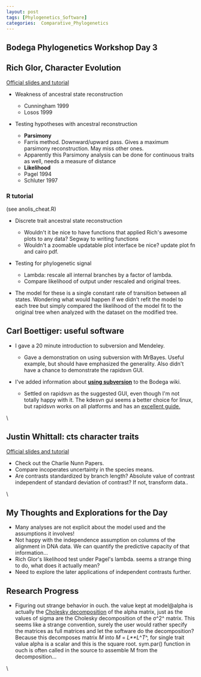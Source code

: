 ```yaml
---
layout: post
tags: [Phylogenetics_Software]
categories:  Comparative_Phylogenetics
---
```






 





Bodega Phylogenetics Workshop Day 3
-----------------------------------

Rich Glor, Character Evolution
------------------------------

[Official slides and
tutorial](http://bodegaphylo.wikispot.org/Discrete_Character_Evolution_%28Glor%29_2010 "http://bodegaphylo.wikispot.org/Discrete_Character_Evolution_%28Glor%29_2010")

-   Weakness of ancestral state reconstruction
    -   Cunningham 1999
    -   Losos 1999

-   Testing hypotheses with ancestral reconstruction
    -   **Parsimony**
    -   Farris method. Downward/upward pass. Gives a maximum parsimony
        reconstruction. May miss other ones.
    -   Apparently this Parsimony analysis can be done for continuous
        traits as well, needs a measure of distance
    -   **Likelihood**
    -   Pagel 1994
    -   Schluter 1997

### R tutorial

(see anolis\_cheat.R)

-   Discrete trait ancestral state reconstruction
    -   Wouldn't it be nice to have functions that applied Rich's
        awesome plots to any data? Segway to writing functions
    -   Wouldn't a zoomable updatable plot interface be nice? update
        plot fn and cairo pdf.

-   Testing for phylogenetic signal
    -   Lambda: rescale all internal branches by a factor of lambda.
    -   Compare likelihood of output under rescaled and original trees.

-   The model for these is a single constant rate of transition between
    all states. Wondering what would happen if we didn't refit the model
    to each tree but simply compared the likelihood of the model fit to
    the original tree when analyzed with the dataset on the modified
    tree.

Carl Boettiger: useful software
-------------------------------

-   I gave a 20 minute introduction to subversion and Mendeley.
    -   Gave a demonstration on using subversion with MrBayes. Useful
        example, but should have emphasized the generality. Also didn't
        have a chance to demonstrate the rapidsvn GUI.

-   I've added information about **[using
    subversion](http://bodegaphylo.wikispot.org/Version_Management "http://bodegaphylo.wikispot.org/Version_Management")**
    to the Bodega wiki.
    -   Settled on rapidsvn as the suggested GUI, even though I'm not
        totally happy with it. The kdesvn gui seems a better choice for
        linux, but rapidsvn works on all platforms and has an [excellent
        guide.](http://www.rapidsvn.org/index.php/Main_Page "http://www.rapidsvn.org/index.php/Main_Page")

\

Justin Whittall: cts character traits
-------------------------------------

[Official slides and
tutorial](http://bodegaphylo.wikispot.org/Continuous_Character_Evolution_%28Whittall%29_2010 "http://bodegaphylo.wikispot.org/Continuous_Character_Evolution_%28Whittall%29_2010")

-   Check out the Charlie Nunn Papers.
-   Compare incoperates uncertainty in the species means.
-   Are contrasts standardized by branch length? Absolute value of
    contrast independent of standard deviation of contrast? If not,
    transform data..

\

My Thoughts and Explorations for the Day
----------------------------------------

-   Many analyses are not explicit about the model used and the
    assumptions it involves!
-   Not happy with the independence assumption on columns of the
    alignment in DNA data. We can quantify the predictive capacity of
    that information...
-   Rich Glor's likelihood test under Pagel's lambda. seems a strange
    thing to do, what does it actually mean?
-   Need to explore the later applications of independent contrasts
    further.

Research Progress
-----------------

-   Figuring out strange behavior in ouch. the value kept at model@alpha
    is actually the [Cholesky
    decomposition](http://en.wikipedia.org/wiki/Cholesky_decomposition "http://en.wikipedia.org/wiki/Cholesky_decomposition")
    of the alpha matrix, just as the values of sigma are the Cholesky
    decomposition of the σ^2^ matrix. This seems like a strange
    convention, surely the user would rather specify the matrices as
    full matrices and let the software do the decomposition? Because
    this decomposes matrix *M* into *M* = *L**L*^*T*^, for single trait
    value alpha is a scalar and this is the square root. sym.par()
    function in ouch is often called in the source to assemble M from
    the decomposition...

\


